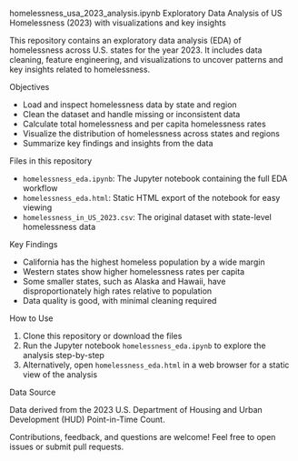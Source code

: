 homelessness_usa_2023_analysis.ipynb
Exploratory Data Analysis of US Homelessness (2023) with visualizations and key insights

This repository contains an exploratory data analysis (EDA) of homelessness across U.S. states for the year 2023. It includes data cleaning, feature engineering, and visualizations to uncover patterns and key insights related to homelessness.

Objectives

- Load and inspect homelessness data by state and region  
- Clean the dataset and handle missing or inconsistent data  
- Calculate total homelessness and per capita homelessness rates  
- Visualize the distribution of homelessness across states and regions  
- Summarize key findings and insights from the data

Files in this repository

- `homelessness_eda.ipynb`: The Jupyter notebook containing the full EDA workflow  
- `homelessness_eda.html`: Static HTML export of the notebook for easy viewing  
- `homelessness_in_US_2023.csv`: The original dataset with state-level homelessness data

Key Findings

- California has the highest homeless population by a wide margin  
- Western states show higher homelessness rates per capita  
- Some smaller states, such as Alaska and Hawaii, have disproportionately high rates relative to population  
- Data quality is good, with minimal cleaning required

How to Use

1. Clone this repository or download the files  
2. Run the Jupyter notebook `homelessness_eda.ipynb` to explore the analysis step-by-step  
3. Alternatively, open `homelessness_eda.html` in a web browser for a static view of the analysis

Data Source

Data derived from the 2023 U.S. Department of Housing and Urban Development (HUD) Point-in-Time Count.


Contributions, feedback, and questions are welcome! Feel free to open issues or submit pull requests.
